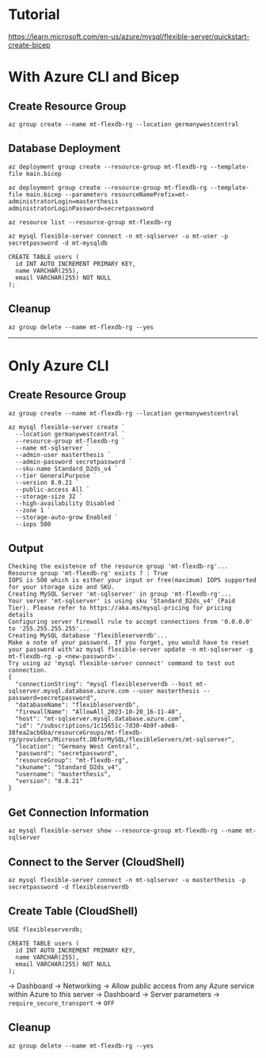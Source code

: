 # Tutorial

https://learn.microsoft.com/en-us/azure/mysql/flexible-server/quickstart-create-bicep

# With Azure CLI and Bicep

## Create Resource Group

```
az group create --name mt-flexdb-rg --location germanywestcentral
```

## Database Deployment

```
az deployment group create --resource-group mt-flexdb-rg --template-file main.bicep
```

```
az deployment group create --resource-group mt-flexdb-rg --template-file main.bicep --parameters resourceNamePrefix=mt- administratorLogin=masterthesis administratorLoginPassword=secretpassword
```

```
az resource list --resource-group mt-flexdb-rg
```

```
az mysql flexible-server connect -n mt-sqlserver -u mt-user -p secretpassword -d mt-mysqldb
```

```
CREATE TABLE users (
  id INT AUTO_INCREMENT PRIMARY KEY,
  name VARCHAR(255),
  email VARCHAR(255) NOT NULL
);
```

## Cleanup

```
az group delete --name mt-flexdb-rg --yes
```

---

# Only Azure CLI

## Create Resource Group

```
az group create --name mt-flexdb-rg --location germanywestcentral
```

```
az mysql flexible-server create `
  --location germanywestcentral `
  --resource-group mt-flexdb-rg `
  --name mt-sqlserver `
  --admin-user masterthesis `
  --admin-password secretpassword `
  --sku-name Standard_D2ds_v4 `
  --tier GeneralPurpose `
  --version 8.0.21 `
  --public-access All `
  --storage-size 32 `
  --high-availability Disabled `
  --zone 1 `
  --storage-auto-grow Enabled `
  --iops 500
```

## Output

```
Checking the existence of the resource group 'mt-flexdb-rg'...
Resource group 'mt-flexdb-rg' exists ? : True
IOPS is 500 which is either your input or free(maximum) IOPS supported for your storage size and SKU.
Creating MySQL Server 'mt-sqlserver' in group 'mt-flexdb-rg'...
Your server 'mt-sqlserver' is using sku 'Standard_D2ds_v4' (Paid Tier). Please refer to https://aka.ms/mysql-pricing for pricing details
Configuring server firewall rule to accept connections from '0.0.0.0' to '255.255.255.255'...
Creating MySQL database 'flexibleserverdb'...
Make a note of your password. If you forget, you would have to reset your password with'az mysql flexible-server update -n mt-sqlserver -g mt-flexdb-rg -p <new-password>'.
Try using az 'mysql flexible-server connect' command to test out connection.
{
  "connectionString": "mysql flexibleserverdb --host mt-sqlserver.mysql.database.azure.com --user masterthesis --password=secretpassword",
  "databaseName": "flexibleserverdb",
  "firewallName": "AllowAll_2023-10-20_16-11-40",
  "host": "mt-sqlserver.mysql.database.azure.com",
  "id": "/subscriptions/1c15651c-7d30-4b9f-a9e8-38fea2acb6ba/resourceGroups/mt-flexdb-rg/providers/Microsoft.DBforMySQL/flexibleServers/mt-sqlserver",
  "location": "Germany West Central",
  "password": "secretpassword",
  "resourceGroup": "mt-flexdb-rg",
  "skuname": "Standard_D2ds_v4",
  "username": "masterthesis",
  "version": "8.0.21"
}
```

<!--
## Create a database

```
az mysql flexible-server db create --resource-group mt-flexdb-rg --server-name mt-sqlserver --database-name mt_mysql_db
```
-->

## Get Connection Information

```
az mysql flexible-server show --resource-group mt-flexdb-rg --name mt-sqlserver
```

## Connect to the Server (CloudShell)

```
az mysql flexible-server connect -n mt-sqlserver -u masterthesis -p secretpassword -d flexibleserverdb
```

## Create Table (CloudShell)

```
USE flexibleserverdb;
```

```
CREATE TABLE users (
  id INT AUTO_INCREMENT PRIMARY KEY,
  name VARCHAR(255),
  email VARCHAR(255) NOT NULL
);
```

→ Dashboard → Networking → Allow public access from any Azure service within Azure to this server
→ Dashboard → Server parameters → `require_secure_transport` → `OFF`

## Cleanup

```
az group delete --name mt-flexdb-rg --yes
```
